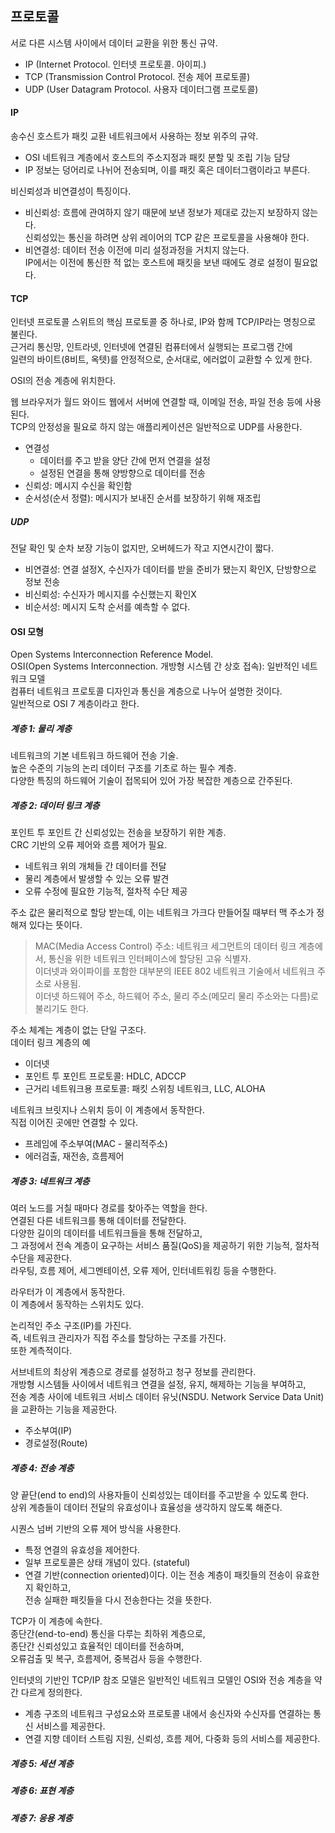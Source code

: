 ## 프로토콜
서로 다른 시스템 사이에서 데이터 교환을 위한 통신 규약.
- IP (Internet Protocol. 인터넷 프로토콜. 아이피.)
- TCP (Transmission Control Protocol. 전송 제어 프로토콜)
- UDP (User Datagram Protocol. 사용자 데이터그램 프로토콜)
#### IP
송수신 호스트가 패킷 교환 네트워크에서 사용하는 정보 위주의 규약.  
- OSI 네트워크 계층에서 호스트의 주소지정과 패킷 분할 및 조립 기능 담당
- IP 정보는 덩어리로 나뉘어 전송되며, 이를 패킷 혹은 데이터그램이라고 부른다.

비신뢰성과 비연결성이 특징이다.
- 비신뢰성: 흐름에 관여하지 않기 때문에 보낸 정보가 제대로 갔는지 보장하지 않는다.  
신뢰성있는 통신을 하려면 상위 레이어의 TCP 같은 프로토콜을 사용해야 한다.
- 비연결성: 데이터 전송 이전에 미리 설정과정을 거치지 않는다.  
IP에서는 이전에 통신한 적 없는 호스트에 패킷을 보낸 때에도 경로 설정이 필요없다.  
#### TCP
인터넷 프로토콜 스위트의 핵심 프로토콜 중 하나로, IP와 함께 TCP/IP라는 명칭으로 불린다.  
근거리 통신망, 인트라넷, 인터넷에 연결된 컴퓨터에서 실행되는 프로그램 간에  
일련의 바이트(8비트, 옥텟)를 안정적으로, 순서대로, 에러없이 교환할 수 있게 한다.

OSI의 전송 계층에 위치한다.  
  
웹 브라우저가 월드 와이드 웹에서 서버에 연결할 때, 이메일 전송, 파일 전송 등에 사용된다.  
TCP의 안정성을 필요로 하지 않는 애플리케이션은 일반적으로 UDP를 사용한다.  
  
- 연결성
  - 데이터를 주고 받을 양단 간에 먼저 연결을 설정
  - 설정된 연결을 통해 양방향으로 데이터를 전송
- 신뢰성: 메시지 수신을 확인함
- 순서성(순서 정렬): 메시지가 보내진 순서를 보장하기 위해 재조립
##### UDP
전달 확인 및 순차 보장 기능이 없지만, 오버헤드가 작고 지연시간이 짧다.  
- 비연결성: 연결 설정X, 수신자가 데이터를 받을 준비가 됐는지 확인X, 단방향으로 정보 전송
- 비신뢰성: 수신자가 메시지를 수신했는지 확인X
- 비순서성: 메시지 도착 순서를 예측할 수 없다.
#### OSI 모형
Open Systems Interconnection Reference Model.  
OSI(Open Systems Interconnection. 개방형 시스템 간 상호 접속): 일반적인 네트워크 모델  
컴퓨터 네트워크 프로토콜 디자인과 통신을 계층으로 나누어 설명한 것이다.  
일반적으로 OSI 7 계층이라고 한다.
##### 계층 1: 물리 계층
네트워크의 기본 네트워크 하드웨어 전송 기술.  
높은 수준의 기능의 논리 데이터 구조를 기초로 하는 필수 계층.  
다양한 특징의 하드웨어 기술이 접목되어 있어 가장 복잡한 계층으로 간주된다.
##### 계층 2: 데이터 링크 계층
포인트 투 포인트 간 신뢰성있는 전송을 보장하기 위한 계층.  
CRC 기반의 오류 제어와 흐름 제어가 필요.  
- 네트워크 위의 개체들 간 데이터를 전달
- 물리 계층에서 발생할 수 있는 오류 발견
- 오류 수정에 필요한 기능적, 절차적 수단 제공

주소 값은 물리적으로 할당 받는데, 이는 네트워크 가크다 만들어질 때부터 맥 주소가 정해져 있다는 뜻이다.
> MAC(Media Access Control) 주소: 네트워크 세그먼트의 데이터 링크 계층에서, 통신을 위한 네트워크 인터페이스에 할당된 고유 식별자.  
> 이더넷과 와이파이를 포함한 대부분의 IEEE 802 네트워크 기술에서 네트워크 주소로 사용됨.  
> 이더넷 하드웨어 주소, 하드웨어 주소, 물리 주소(메모리 물리 주소와는 다름)로 불리기도 한다.

주소 체계는 계층이 없는 단일 구조다.  
데이터 링크 계층의 예
- 이더넷
- 포인트 투 포인트 프로토콜: HDLC, ADCCP
- 근거리 네트워크용 프로토콜: 패킷 스위칭 네트워크, LLC, ALOHA

네트워크 브릿지나 스위치 등이 이 계층에서 동작한다.  
직접 이어진 곳에만 연결할 수 있다.
- 프레임에 주소부여(MAC - 물리적주소)
- 에러검출, 재전송, 흐름제어
##### 계층 3: 네트워크 계층
여러 노드를 거칠 때마다 경로를 찾아주는 역할을 한다.  
연결된 다른 네트워크를 통해 데이터를 전달한다.  
다양한 길이의 데이터를 네트워크들을 통해 전달하고,  
그 과정에서 전속 계층이 요구하는 서비스 품질(QoS)을 제공하기 위한 기능적, 절차적 수단을 제공한다.  
라우팅, 흐름 제어, 세그멘테이션, 오류 제어, 인터네트워킹 등을 수행한다.  
  
라우터가 이 계층에서 동작한다.  
이 계층에서 동작하는 스위치도 있다.  
  
논리적인 주소 구조(IP)를 가진다.  
즉, 네트워크 관리자가 직접 주소를 할당하는 구조를 가진다.  
또한 계측적이다.  
  
서브네트의 최상위 계층으로 경로를 설정하고 청구 정보를 관리한다.  
개방형 시스템들 사이에서 네트워크 연결을 설정, 유지, 해제하는 기능을 부여하고,  
전송 계층 사이에 네트워크 서비스 데이터 유닛(NSDU. Network Service Data Unit)을 교환하는 기능을 제공한다.
- 주소부여(IP)
- 경로설정(Route)
##### 계층 4: 전송 계층
양 끝단(end to end)의 사용자들이 신뢰성있는 데이터를 주고받을 수 있도록 한다.  
상위 계층들이 데이터 전달의 유효성이나 효율성을 생각하지 않도록 해준다.  
  
시퀀스 넘버 기반의 오류 제어 방식을 사용한다.  
- 특정 연결의 유효성을 제어한다.
- 일부 프로토콜은 상태 개념이 있다. (stateful)
- 연결 기반(connection oriented)이다.
이는 전송 계층이 패킷들의 전송이 유효한지 확인하고,  
전송 실패한 패킷들을 다시 전송한다는 것을 뜻한다.  
  
TCP가 이 계층에 속한다.  
종단간(end-to-end) 통신을 다루는 최하위 계층으로,  
종단간 신뢰성있고 효율적인 데이터를 전송하며,  
오류검출 및 복구, 흐름제어, 중복검사 등을 수행한다.

인터넷의 기반인 TCP/IP 참조 모델은 일반적인 네트워크 모델인 OSI와 전송 계층을 약간 다르게 정의한다.  
- 계층 구조의 네트워크 구성요소와 프로토콜 내에서 송신자와 수신자를 연결하는 통신 서비스를 제공한다.
- 연결 지향 데이터 스트림 지원, 신뢰성, 흐름 제어, 다중화 등의 서비스를 제공한다.
##### 계층 5: 세션 계층
##### 계층 6: 표현 계층
##### 계층 7: 응용 계층
